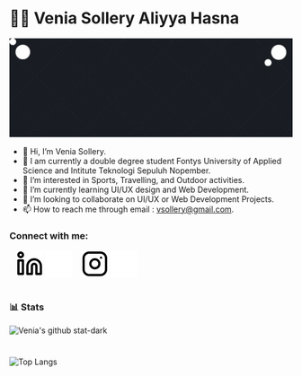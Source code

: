 
# 👩‍💻 Venia Sollery Aliyya Hasna

![](./img/Venia%20Sollery_GIF.gif)

- 👋 Hi, I’m Venia Sollery.
- 🎒 I am currently a double degree student Fontys University of Applied Science and Intitute Teknologi Sepuluh Nopember.
- 👀 I’m interested in Sports, Travelling, and Outdoor activities.
- 🌱 I’m currently learning UI/UX design and Web Development.
- 💞️ I’m looking to collaborate on UI/UX or Web Development Projects.
- 📫 How to reach me through email : vsollery@gmail.com.

### Connect with me:

&nbsp;&nbsp;
[![website](./img/linkedin-light.svg)](https://linkedin.com/in/venia-hasna#gh-light-mode-only)
[![website](./img/linkedin-dark.svg)](https://linkedin.com/in/venia-hasna#gh-dark-mode-only)
&nbsp;&nbsp;
[![website](./img/instagram-light.svg)](https://instagram.com/veniahsn#gh-light-mode-only)
[![website](./img/instagram-dark.svg)](https://instagram.com/veniahsn#gh-dark-mode-only)

#

###  📊 Stats

![Venia's github stat-dark](https://github-readme-stats.vercel.app/api/?username=Vsollery&show_icons=true&hide=stars,prs&theme=tokyonight&count_private=true)

<!-- <a href="https://github.com/Vsollery">
  <img align="center" src="https://github-readme-stats.vercel.app/api/?username=Vsollery&show_icons=true&hide=stars,prs&theme=tokyonight&count_private=true"/>
</a>
<a href="https://github.com/Vsollery">
  <img align="center" src="https://github-readme-stats.vercel.app/api/top-langs/?username=Vsollery&layout=compact"/>
</a> -->

#

![Top Langs](https://github-readme-stats.vercel.app/api/top-langs/?username=Vsollery)

<!---
Vsollery/Vsollery is a ✨ special ✨ repository because its `README.md` (this file) appears on your GitHub profile.
You can click the Preview link to take a look at your changes.
--->
